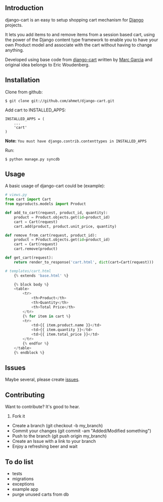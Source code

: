 ## Introduction

django-cart is an easy to setup shopping cart mechanism for [Django](http://djangoproject.com) projects.

It lets you add items to and remove items from a session based cart, using the power of the Django content type framework to enable you to have your own Product model and associate with the cart without having to change anything. 

Developed using base code from [django-cart](http://code.google.com/p/django-cart) written by [Marc Garcia](http://vaig.be) and original idea belongs to Eric Woudenberg.

## Installation

Clone from github:

    $ git clone git://github.com/ahmet/django-cart.git

Add cart to INSTALLED_APPS:

    INSTALLED_APPS = (
        ...
        'cart'
    )

**Note:** `You must have django.contrib.contenttypes in INSTALLED_APPS`

Run:

	$ python manage.py syncdb

## Usage

A basic usage of django-cart could be (example):

```python
# views.py
from cart import Cart
from myproducts.models import Product

def add_to_cart(request, product_id, quantity):
    product = Product.objects.get(id=product_id)
    cart = Cart(request)
    cart.add(product, product.unit_price, quantity)

def remove_from_cart(request, product_id):
    product = Product.objects.get(id=product_id)
    cart = Cart(request)
    cart.remove(product)

def get_cart(request):
    return render_to_response('cart.html', dict(cart=Cart(request)))
```

```python
# templates/cart.html
	{% extends 'base.html' %}

	{% block body %}
    <table>
        <tr>
            <th>Product</th>
            <th>Quantity</th>
            <th>Total Price</th>
        </tr>
        {% for item in cart %}
        <tr>
            <td>{{ item.product.name }}</td>
            <td>{{ item.quantity }}</td>
            <td>{{ item.total_price }}</td>
        </tr>
        {% endfor %}
    </table>
	{% endblock %}
```

## Issues

Maybe several, please create [issues](http://github.com/ahmet/django-cart/issues).


## Contributing

Want to contribute? It's good to hear.

1. Fork it
* Create a branch (git checkout -b my_branch)
* Commit your changes (git commit -am "Added/Modified something")
* Push to the branch (git push origin my_branch)
* Create an Issue with a link to your branch
* Enjoy a refreshing beer and wait

## To do list

* tests
* migrations
* exceptions
* example app
* purge unused carts from db